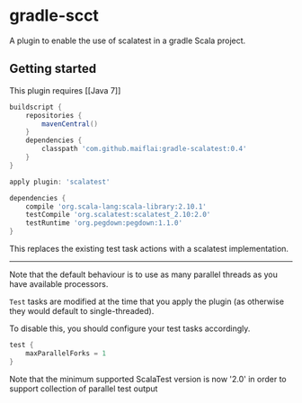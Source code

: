 gradle-scct
===========
A plugin to enable the use of scalatest in a gradle Scala project.

Getting started
---------------

This plugin requires [[Java 7]]

```groovy
buildscript {
    repositories {
        mavenCentral()
    }
    dependencies {
        classpath 'com.github.maiflai:gradle-scalatest:0.4'
    }
}

apply plugin: 'scalatest'

dependencies {
    compile 'org.scala-lang:scala-library:2.10.1'
    testCompile 'org.scalatest:scalatest_2.10:2.0'
    testRuntime 'org.pegdown:pegdown:1.1.0'
}
```

This replaces the existing test task actions with a scalatest implementation.

---
Note that the default behaviour is to use as many parallel threads as you have available processors.

`Test` tasks are modified at the time that you apply the plugin (as otherwise they would default to single-threaded).

To disable this, you should configure your test tasks accordingly.

```groovy
test {
    maxParallelForks = 1
}
```

Note that the minimum supported ScalaTest version is now '2.0' in order to support collection of parallel test output
